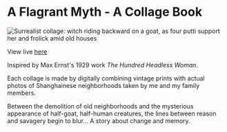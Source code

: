 # A Flagrant Myth - A Collage Book

![Surrealist collage: witch riding backward on a goat, as four putti support her and frolick amid old houses](./src/assets/images/collages/2nd_collage.png)

View live [here](https://florence-yuan.github.io/collage-book/)

Inspired by Max Ernst's 1929 work _The Hundred Headless Woman_.

Each collage is made by digitally combining vintage prints with actual photos of Shanghainese neighborhoods taken by me and my family members.

Between the demolition of old neighborhoods and the mysterious appearance of half-goat, half-human creatures, the lines between reason and savagery begin to blur... A story about change and memory.